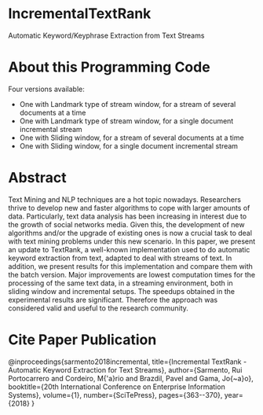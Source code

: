 # IncrementalTextRank
Automatic Keyword/Keyphrase Extraction from Text Streams

# About this Programming Code

Four versions available:

- One with Landmark type of stream window, for a stream of several documents at a time
- One with Landmark type of stream window, for a single document incremental stream
- One with Sliding window, for a stream of several documents at a time
- One with Sliding window, for a single document incremental stream

# Abstract

Text Mining and NLP techniques are a hot topic nowadays. Researchers thrive to develop new and faster algorithms to cope with larger amounts of data. Particularly, text data analysis has been increasing in interest due to the growth of social networks media. Given this, the development of new algorithms and/or the upgrade of existing ones is now a crucial task to deal with text mining problems under this new scenario. In this paper, we present an update to TextRank, a well-known implementation used to do automatic keyword extraction from text, adapted to deal with streams of text. In addition, we present results for this implementation and compare them with the batch version. Major improvements are lowest computation times for the processing of the same text data, in a streaming environment, both in sliding window and incremental setups. The speedups obtained in the experimental results are significant. Therefore the approach was considered valid and useful to the research community.

# Cite Paper Publication

@inproceedings{sarmento2018incremental,
  title={Incremental TextRank - Automatic Keyword Extraction for Text Streams},
  author={Sarmento, Rui Portocarrero and Cordeiro, M{\'a}rio and Brazdil, Pavel and Gama, Jo{\~a}o},
  booktitle={20th International Conference on Enterprise Information Systems},
  volume={1},
  number={SciTePress},
  pages={363--370},
  year={2018}
}
